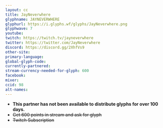 ```yaml
---
layout: cc
title: JayNeverwhere
glyphname: JAYNEVERWHERE
glyphurl: https://i.glyphs.wf/glyphs/JayNeverwhere.png
glyphwave: 7
youtube:
twitch: https://twitch.tv/jayneverwhere
twitter: https://twitter.com/JayNeverwhere
discord: https://discord.gg/2XhfVs9
other-site:
primary-language:
global-glyph-code:
currently-partnered:
stream-currency-needed-for-glyph: 600
facebook:
mixer:
ccid: 98
alt-names:
---
```

* **This partner has not been available to distribute glyphs for over 100 days.**
* ~~Get 600 points in stream and ask for glyph~~
* ~~Twitch Subscription~~

